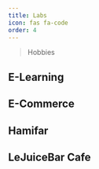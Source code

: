 ```yaml
---
title: Labs
icon: fas fa-code
order: 4
---
```


> Hobbies


## E-Learning

## E-Commerce

## Hamifar

## LeJuiceBar Cafe
